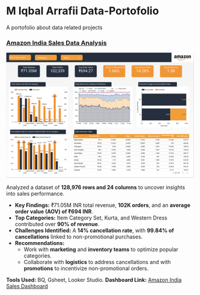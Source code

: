 # M Iqbal Arrafii Data-Portofolio
A portofolio about data related projects

### [Amazon India Sales Data Analysis](./Amazon%20India%20Sales%20Analysis)
<a href="https://lookerstudio.google.com/your-dashboard-link](https://lookerstudio.google.com/reporting/34b32deb-7115-4876-9353-913ab6c88ca9">
  <img src="./assets/dashboard-preview/Amazon%20India%20Sales%20Dashboard.png" alt="Dashboard Preview" width="600">
</a> 

Analyzed a dataset of **128,976 rows and 24 columns** to uncover insights into sales performance.  
- **Key Findings:** ₹71.05M INR total revenue, **102K orders**, and an **average order value (AOV) of ₹694 INR**.  
- **Top Categories:** Item Category Set, Kurta, and Western Dress contributed over **90% of revenue**.  
- **Challenges Identified:** A **14% cancellation rate**, with **99.84% of cancellations** linked to non-promotional purchases.  
- **Recommendations:**  
  - Work with **marketing** and **inventory teams** to optimize popular categories.  
  - Collaborate with **logistics** to address cancellations and with **promotions** to incentivize non-promotional orders.  

**Tools Used:** BQ, Gsheet, Looker Studio.
**Dashboard Link:** [Amazon India Sales Dashboard](https://lookerstudio.google.com/reporting/34b32deb-7115-4876-9353-913ab6c88ca9)  

